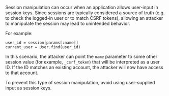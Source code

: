 Session manipulation can occur when an application allows user-input in session keys.
Since sessions are typically considered a source of truth (e.g. to check the logged-in user or to match CSRF tokens),
allowing an attacker to manipulate the session may lead to unintended behavior.

For example:

    user_id = session[params[:name]]
    current_user = User.find(user_id)

In this scenario, the attacker can point the `name` parameter to some other session value (for example, `_csrf_token`) that will be interpreted
as a user ID. If the ID matches an existing account, the attacker will now have access to that account.

To prevent this type of session manipulation, avoid using user-supplied input as session keys.
